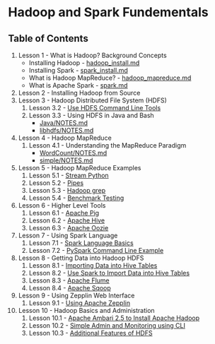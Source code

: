 # Hadoop and Spark Fundementals

## Table of Contents
1. Lesson 1 - What is Hadoop? Background Concepts
   * Installing Hadoop - [hadoop_install.md](https://github.com/willh99/machine_learning_basics/blob/master/Hadoop-Spark-Notes/Lesson-1/hadoop-install.md)
   * Installing Spark - [spark_install.md](https://github.com/willh99/machine_learning_basics/blob/master/Hadoop-Spark-Notes/Lesson-1/spark_install.md)
   * What is Hadoop MapReduce? - [hadoop_mapreduce.md](https://github.com/willh99/machine_learning_basics/blob/master/Hadoop-Spark-Notes/Lesson-1/hadoop-mapreduce.md)
   * What is Apache Spark - [spark.md](https://github.com/willh99/machine_learning_basics/blob/master/Hadoop-Spark-Notes/Lesson-1/spark.md)
2. Lesson 2 - Installing Hadoop from Source
3. Lesson 3 - Hadoop Distributed File System (HDFS)
   1. Lesson 3.2 - [Use HDFS Command Line Tools](https://github.com/willh99/machine_learning_basics/blob/master/Hadoop-Spark-Notes/Lesson-3/Lesson-3.2/NOTES.md)
   2. Lesson 3.3 - Using HDFS in Java and Bash  
      * [Java/NOTES.md](https://github.com/willh99/machine_learning_basics/blob/master/Hadoop-Spark-Notes/Lesson-3/Lesson-3.3/Java/NOTES.md)
      * [libhdfs/NOTES.md](https://github.com/willh99/machine_learning_basics/blob/master/Hadoop-Spark-Notes/Lesson-3/Lesson-3.3/libhdfs/NOTES.md)
4. Lesson 4 - Hadoop MapReduce
   1. Lesson 4.1 - Understanding the MapReduce Paradigm
      * [WordCount/NOTES.md](https://github.com/willh99/machine_learning_basics/blob/master/Hadoop-Spark-Notes/Lesson-4/WordCount/NOTES.md)
      * [simple/NOTES.md](https://github.com/willh99/machine_learning_basics/blob/master/Hadoop-Spark-Notes/Lesson-4/simple/NOTES.md)
5. Lesson 5 - Hadoop MapReduce Examples
   1. Lesson 5.1 - [Stream Python](https://github.com/willh99/machine_learning_basics/blob/master/Hadoop-Spark-Notes/Lesson-5/Lesson-5.1_stream-python/NOTES.md)
   2. Lesson 5.2 - [Pipes](https://github.com/willh99/machine_learning_basics/blob/master/Hadoop-Spark-Notes/Lesson-5/Lesson-5.2_pipes/NOTES.md)
   3. Lesson 5.3 - [Hadoop grep](https://github.com/willh99/machine_learning_basics/blob/master/Hadoop-Spark-Notes/Lesson-5/Lesson-5.3_hadoop-grep/NOTES.md)
   4. Lesson 5.4 - [Benchmark Testing](https://github.com/willh99/machine_learning_basics/blob/master/Hadoop-Spark-Notes/Lesson-5/Lesson-5.6_benchmarking_testing/NOTES.md)
6. Lesson 6 - Higher Level Tools
   1. Lesson 6.1 - [Apache Pig](https://github.com/willh99/machine_learning_basics/blob/master/Hadoop-Spark-Notes/Lesson-6/Lesson-6.1_Pig/NOTES.md)
   2. Lesson 6.2 - [Apache Hive](https://github.com/willh99/machine_learning_basics/blob/master/Hadoop-Spark-Notes/Lesson-6/Lesson-6.2_Hive/NOTES.md)
   3. Lesson 6.3 - [Apache Oozie](https://github.com/willh99/machine_learning_basics/blob/master/Hadoop-Spark-Notes/Lesson-6/Lesson-6.3_Oozie/NOTES.md)
7. Lesson 7 - Using Spark Language
   1. Lesson 7.1 - [Spark Language Basics](https://github.com/willh99/machine_learning_basics/blob/master/Hadoop-Spark-Notes/Lesson-7/Lesson-7.1/NOTES.md)
   2. Lesson 7.2 - [PySpark Command Line Example](https://github.com/willh99/machine_learning_basics/blob/master/Hadoop-Spark-Notes/Lesson-7/Lesson-7.2/NOTES.md)
8. Lesson 8 - Getting Data into Hadoop HDFS
   1. Lesson 8.1 - [Importing Data into Hive Tables](https://github.com/willh99/machine_learning_basics/blob/master/Hadoop-Spark-Notes/Lesson-8/Lesson-8.1_Hive-Import/NOTES.md)
   2. Lesson 8.2 - [Use Spark to Import Data into Hive Tables](https://github.com/willh99/machine_learning_basics/blob/master/Hadoop-Spark-Notes/Lesson-8/Lesson-8.2-Spark-Import/NOTES.md)
   3. Lesson 8.3 - [Apache Flume](https://github.com/willh99/machine_learning_basics/blob/master/Hadoop-Spark-Notes/Lesson-8/Lesson-8.3_Flume/NOTES.md)
   4. Lesson 8.4 - [Apache Sqoop](https://github.com/willh99/machine_learning_basics/blob/master/Hadoop-Spark-Notes/Lesson-8/Lesson-8.4_Sqoop/NOTES.md)
9. Lesson 9 - Using Zepplin Web Interface
   1. Lesson 9.1 - [Using Apache Zepplin](https://github.com/willh99/machine_learning_basics/blob/master/Hadoop-Spark-Notes/Lesson-9/NOTES.md)
10. Lesson 10 - Hadoop Basics and Administration
    1. Lesson 10.1 - [Apache Ambari 2.5 to Install Apache Hadoop](https://github.com/willh99/machine_learning_basics/blob/master/Hadoop-Spark-Notes/Lesson-10/Lesson-10.1/NOTES.md)
    2. Lesson 10.2 - [Simple Admin and Monitoring using CLI](https://github.com/willh99/machine_learning_basics/blob/master/Hadoop-Spark-Notes/Lesson-10/Lesson-10.3_CL-Admin/NOTES.md)
    3. Lesson 10.3 - [Additional Features of HDFS](https://github.com/willh99/machine_learning_basics/blob/master/Hadoop-Spark-Notes/Lesson-10/Lesson-10.4_HDFS-Features/NOTES.md)
